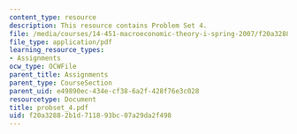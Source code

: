 ```yaml
---
content_type: resource
description: This resource contains Problem Set 4.
file: /media/courses/14-451-macroeconomic-theory-i-spring-2007/f20a32882b1d711893bc07a29da2f498_probset_4.pdf
file_type: application/pdf
learning_resource_types:
- Assignments
ocw_type: OCWFile
parent_title: Assignments
parent_type: CourseSection
parent_uid: e49890ec-434e-cf38-6a2f-428f76e3c028
resourcetype: Document
title: probset_4.pdf
uid: f20a3288-2b1d-7118-93bc-07a29da2f498
---
```


